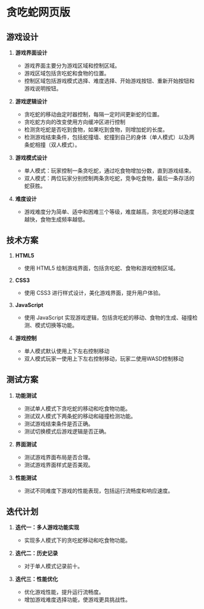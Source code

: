 # 贪吃蛇网页版

## 游戏设计

1. **游戏界面设计**
   - 游戏界面主要分为游戏区域和控制区域。
   - 游戏区域包括贪吃蛇和食物的位置。
   - 控制区域包括游戏模式选择、难度选择、开始游戏按钮、重新开始按钮和游戏说明按钮。

2. **游戏逻辑设计**
   - 贪吃蛇的移动由定时器控制，每隔一定时间更新蛇的位置。
   - 贪吃蛇方向的改变使用方向缓冲区进行控制
   - 检测贪吃蛇是否吃到食物，如果吃到食物，则增加蛇的长度。
   - 检测游戏结束条件，包括蛇撞墙、蛇撞到自己的身体（单人模式）以及两条蛇相撞（双人模式）。

3. **游戏模式设计**
   - 单人模式：玩家控制一条贪吃蛇，通过吃食物增加分数，直到游戏结束。
   - 双人模式：两位玩家分别控制两条贪吃蛇，竞争吃食物，最后一条存活的蛇获胜。

4. **难度设计**
   - 游戏难度分为简单、适中和困难三个等级，难度越高，贪吃蛇的移动速度越快，食物生成频率越低。

## 技术方案

1. **HTML5**
   - 使用 HTML5 绘制游戏界面，包括贪吃蛇、食物和游戏控制区域。

2. **CSS3**
   - 使用 CSS3 进行样式设计，美化游戏界面，提升用户体验。

3. **JavaScript**
   - 使用 JavaScript 实现游戏逻辑，包括贪吃蛇的移动、食物的生成、碰撞检测、模式切换等功能。

4. **游戏控制**
   - 单人模式默认使用上下左右控制移动
   - 双人模式玩家一使用上下左右控制移动，玩家二使用WASD控制移动

## 测试方案

1. **功能测试**
   - 测试单人模式下贪吃蛇的移动和吃食物功能。
   - 测试双人模式下两条蛇的移动和碰撞检测功能。
   - 测试游戏结束条件是否正确。
   - 测试切换模式后游戏逻辑是否正确。

2. **界面测试**
   - 测试游戏界面布局是否合理。
   - 测试游戏界面样式是否美观。

3. **性能测试**
   - 测试不同难度下游戏的性能表现，包括运行流畅度和响应速度。

## 迭代计划

1. **迭代一：多人游戏功能实现**
   - 实现多人模式下的贪吃蛇移动和吃食物功能。

2. **迭代二：历史记录**
   - 对于单人模式记录前十。

3. **迭代三：性能优化**
   - 优化游戏性能，提升运行流畅度。
   - 增加游戏难度选择功能，使游戏更具挑战性。
